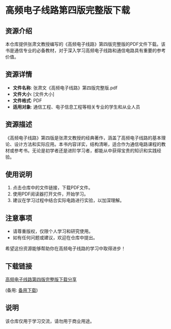 # 高频电子线路第四版完整版下载

## 资源介绍

本仓库提供张肃文教授编写的《高频电子线路》第四版完整版的PDF文件下载。该书是通信专业的必备教材，对于深入学习高频电子线路和通信电路具有重要的参考价值。

## 资源详情

- **文件名称**: 张肃文《高频电子线路》第四版完整版.pdf
- **文件大小**: [文件大小]
- **文件格式**: PDF
- **适用对象**: 通信工程、电子信息工程等相关专业的学生和从业人员

## 资源描述

《高频电子线路》第四版是张肃文教授的经典著作，涵盖了高频电子线路的基本理论、设计方法和实际应用。本书内容详实，结构清晰，适合作为通信电路课程的教材或参考书。无论是初学者还是进阶学习者，都能从中获得宝贵的知识和实践经验。

## 使用说明

1. 点击仓库中的文件链接，下载PDF文件。
2. 使用PDF阅读器打开文件，开始学习。
3. 建议在学习过程中结合实际电路进行实验，以加深理解。

## 注意事项

- 请尊重版权，仅限个人学习和研究使用。
- 如有任何问题或建议，欢迎在仓库中提出。

希望这份资源能够帮助你在高频电子线路的学习中取得进步！

## 下载链接
[高频电子线路第四版完整版下载分享](https://pan.quark.cn/s/e37732f306de) 

(备用: [备用下载](https://pan.baidu.com/s/1QiMI5g1QVh7WgSmRXdoaeg?pwd=1234))

## 说明

该仓库仅用于学习交流，请勿用于商业用途。
